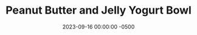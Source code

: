 ---
layout: post
title:  "Peanut Butter and Jelly Yogurt Bowl"
date:   2023-09-16 00:00:00 -0500
categories:
- Recipes
- Breakfast
permalink: /recipes/yogurt-pbj
image: /assets/Food/Breakfast/Yogurt/yogurt-pbj.jpg
ing: yogurtpbj-ing
facts: yogurtpbj-facts
Prep: 5
Rest: 
Cook: 
Source1: 
Source2: 
Description: Here I've made 4 different variations of yogurt bowls that you can easily prep the night before for an easy breakfast. We have PB&J, Apple Pie, Chocolate, and Peanut Butter Banana for you to enjoy
Instructions: 
- In a small bowl or airtight container, mix together the base ingredients (yogurt, milk, applesauce, whey, peanut butter, cinnamon, and optional sweetener). Choose a flavor below, and mix in. Top with your fruit and chopped nuts (if you didn't use peanut butter)<br><br>

- Peanut Butter and Jelly - mix in the PB2 and top with your berries<br><br>

- For the other flavors and their nutrition facts, check out the links below<br><br>
- <p><a href="yogurt-banana">Peanut Butter Banana Yogurt Bowl</a></p>
- <p><a href="yogurt-apple">Apple Pie Yogurt Bowl</a></p>
- <p><a href="yogurt-choc">Chocolate Almond Yogurt Bowl</a></p>
---